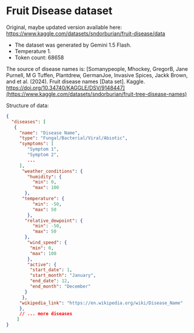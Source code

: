 # Fruit Disease dataset

Original, maybe updated version available here: https://www.kaggle.com/datasets/sndorburian/fruit-disease/data

- The dataset was generated by Gemini 1.5 Flash.
- Temperature 1. 
- Token count: 68658

The source of disease names is: [Somanypeople, Mhockey, GregorB, Jane Purnell, M G Tuffen, Plantdrew, GermanJoe, Invasive Spices, Jackk Brown, and et al. (2024). Fruit disease names [Data set]. Kaggle. https://doi.org/10.34740/KAGGLE/DSV/9148447](https://www.kaggle.com/datasets/sndorburian/fruit-tree-disease-names)

Structure of data:
```JSON
{
  "diseases": [
   {
     "name": "Disease Name",
     "type": "Fungal/Bacterial/Viral/Abiotic",
     "symptoms": [
        "Symptom 1",
        "Symptom 2",
        ...
     ],
      "weather_conditions": {
        "humidity": {
          "min": 0,
          "max": 100
       },
      "temperature": {
          "min": -50,
          "max": 50
        },
       "relative_dewpoint": {
          "min": -50,
          "max": 50
       },
        "wind_speed": {
         "min": 0,
         "max": 100
        },
        "active": {
         "start_date": 1, 
         "start_month": "January",
         "end_date": 12, 
         "end_month": "December"
       }
      },
     "wikipedia_link": "https://en.wikipedia.org/wiki/Disease_Name"
     },
     // ... more diseases
    ]
}
```
